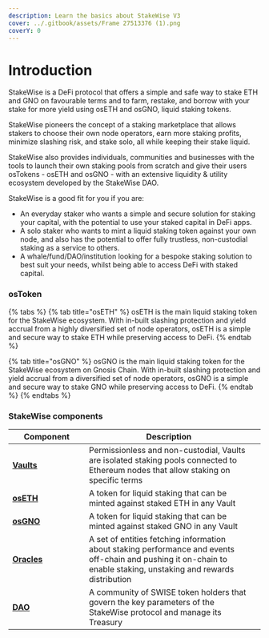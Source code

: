 ```yaml
---
description: Learn the basics about StakeWise V3
cover: ../.gitbook/assets/Frame 27513376 (1).png
coverY: 0
---
```


# Introduction

StakeWise is a DeFi protocol that offers a simple and safe way to stake ETH and GNO on favourable terms and to farm, restake, and borrow with your stake for more yield using osETH and osGNO, liquid staking tokens.&#x20;

StakeWise pioneers the concept of a staking marketplace that allows stakers to choose their own node operators, earn more staking profits, minimize slashing risk, and stake solo, all while keeping their stake liquid.&#x20;

StakeWise also provides individuals, communities and businesses with the tools to launch their own staking pools from scratch and give their users osTokens - osETH and osGNO - with an extensive liquidity & utility ecosystem developed by the StakeWise DAO.&#x20;

StakeWise is a good fit for you if you are:

* An everyday staker who wants a simple and secure solution for staking your capital, with the potential to use your staked capital in DeFi apps.
* A solo staker who wants to mint a liquid staking token against your own node, and also has the potential to offer fully trustless, non-custodial staking as a service to others.
* A whale/fund/DAO/institution looking for a bespoke staking solution to best suit your needs, whilst being able to access DeFi with staked capital.&#x20;

### osToken

{% tabs %}
{% tab title="osETH" %}
osETH is the main liquid staking token for the StakeWise ecosystem. With in-built slashing protection and yield accrual from a highly diversified set of node operators, osETH is a simple and secure way to stake ETH while preserving access to DeFi.&#x20;
{% endtab %}

{% tab title="osGNO" %}
osGNO is the main liquid staking token for the StakeWise ecosystem on Gnosis Chain. With in-built slashing protection and yield accrual from a diversified set of node operators, osGNO is a simple and secure way to stake GNO while preserving access to DeFi.&#x20;
{% endtab %}
{% endtabs %}

### StakeWise components

<table><thead><tr><th width="137">Component</th><th>Description</th><th data-hidden></th></tr></thead><tbody><tr><td><a href="vaults.md"><strong>Vaults</strong></a></td><td>Permissionless and non-custodial, Vaults are isolated staking pools connected to Ethereum nodes that allow staking on specific terms</td><td></td></tr><tr><td><a href="ostoken.md"><strong>osETH</strong></a></td><td>A token for liquid staking that can be minted against staked ETH in any Vault</td><td></td></tr><tr><td><a href="ostoken.md"><strong>osGNO</strong></a></td><td>A token for liquid staking that can be minted against staked GNO in any Vault</td><td></td></tr><tr><td><a href="oracles.md"><strong>Oracles</strong></a></td><td>A set of entities fetching information about staking performance and events off-chain and pushing it on-chain to  enable staking, unstaking and rewards distribution</td><td></td></tr><tr><td><a href="../governance/stakewise-dao.md"><strong>DAO</strong></a></td><td>A community of SWISE token holders that govern the key parameters of the StakeWise protocol and manage its Treasury </td><td></td></tr></tbody></table>
